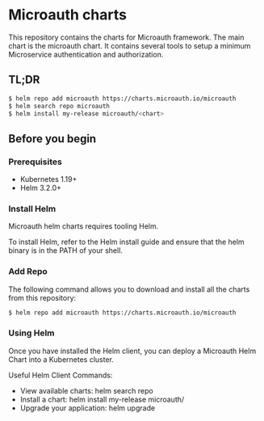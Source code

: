 # Microauth charts

This repository contains the charts for Microauth framework. The main chart is the microauth chart. It contains several tools to setup a minimum Microservice authentication and authorization.

## TL;DR

```bash
$ helm repo add microauth https://charts.microauth.io/microauth
$ helm search repo microauth
$ helm install my-release microauth/<chart>
```

## Before you begin

### Prerequisites

* Kubernetes 1.19+
* Helm 3.2.0+

### Install Helm

Microauth helm charts requires tooling Helm.

To install Helm, refer to the Helm install guide and ensure that the helm binary is in the PATH of your shell.

### Add Repo

The following command allows you to download and install all the charts from this repository:

```bash
$ helm repo add microauth https://charts.microauth.io/microauth
```

### Using Helm

Once you have installed the Helm client, you can deploy a Microauth Helm Chart into a Kubernetes cluster.

Useful Helm Client Commands:

* View available charts: helm search repo
* Install a chart: helm install my-release microauth/<package-name>
* Upgrade your application: helm upgrade
